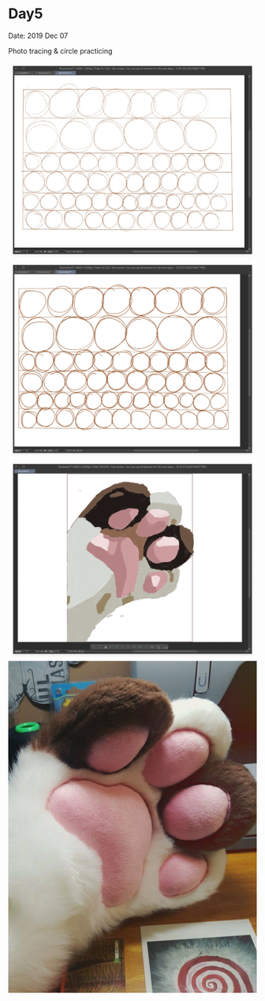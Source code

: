 # Day5

Date: 2019 Dec 07

Photo tracing & circle practicing

![](./d5-4.jpeg)
![](./d5-5.jpeg)
![](./d5-2.jpeg)
![](./d5-3.jpeg)
